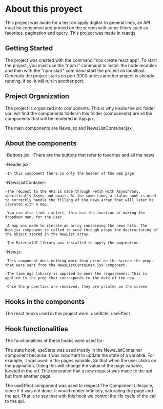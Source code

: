 # About this proyect

This project was made for a test on apply digital. In general lines, an API must be consumed and printed on the screen with some filters such as favorites, pagination and query. This project was made in reactjs.

## Getting Started

The project was created with the command "npx create react app". To start the project, you must use the "npm i" command to install the node modules and then with the "npm start" command start the project on localhost. Generally the project starts on port 3000 unless another project is already running. if so, it will run in another port.

## Project Organization

The project is organized into components. This is why inside the src folder you will find the components folder.In this folder (components) are all the components that will be rendered in App.jsx.

The main components are News.jsx and NewsListContainer.jsx

## About the components

-Buttons.jsx:
-There are the buttons that refer to favorites and all the news

-Header.jsx:

    -In this component there is only the header of the web page

-NewsListContainer:

    -The request to the API is made through Fetch with Asynchrony, specifically Async and await. At the same time, a status hook is used to correctly handle the filling of the news array that will later be iterated with a map.

    -You can also find a select, this has the function of making the dropdown menu for the user.

    -A map was made to iterate an array containing the news hits. The New.jsx component is called to send through props the destructuring of the object stored in the NewList array.

    -The MaterialUI library was installed to apply the pagination.

-New.js:

    -This component does nothing more than print on the screen the props that were sent from the NewsListContainer.jsx component.

    -The time Ago library is applied to meet the requirement. This is applied in the prop that corresponds to the date of the new.

    -Once the properties are received, they are printed on the screen

## Hooks in the components

The react hooks used in this project were: useState, useEffect

## Hook functionalities

The functionalities of these hooks were used for:

The state hook, useState was used mostly in the NewsListContainer component because it was important to update the state of a variable. For example, it was used in the pages variable. So that when the user clicks on the pagination. Doing this will change the value of the page variable, located in the url. This generated that a new request was made to the api but from another page.

The useEffect component was used to respect The Component Lifecycle, since if it was not done. It would render infinitely, saturating the page and the api. That is to say that with this hook we control the life cycle of the call to the api.
